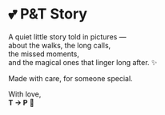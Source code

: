 # 💕 P&T Story

A quiet little story told in pictures —  
about the walks, the long calls,  
the missed moments,  
and the magical ones that linger long after. ✨

Made with care, for someone special.

With love,  
**T → P** 💖
